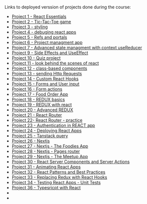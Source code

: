 Links to deployed verssion of projects done during the course:

- [Project 1 - React Essentials](https://react-course-project-1-gray.vercel.app/)
- [Project 2 - Tic-Tac-Toe game](https://react-course-project-2-plum.vercel.app/)
- [Project 3 - styling](https://react-course-chi-five.vercel.app/)
- [Project 4 - debuging react apps](https://react-course-project-4.vercel.app/)
- [Project 5 - Refs and portals](https://react-course-project-5.vercel.app/)
- [Project 6 - Project managment app](https://react-course-project-6.vercel.app/)
- [Project 7 - Advanced state managment with context useReducer](https://react-course-project-7.vercel.app/)
- [Project 9 - Side Effects and UseEffect](https://react-course-project-9.vercel.app/)
- [Project 10 - Quiz project](https://react-course-olive.vercel.app/)
- [Project 11 - look behind the scenes of react](https://react-course-project-11.vercel.app/)
- [Project 12 - class-based components](https://react-course-project-12.vercel.app/)
- [Project 13 - sending Http Requests](https://react-coure-project-13-frontend-6la7gtks7.vercel.app/)
- [Project 14 - Custom React Hooks](https://react-course-project-14-frontend.vercel.app/)
- [Project 15 - Forms and User input](https://react-course-project-15.vercel.app/)
- [Project 16 - Form actions]()
- [Project 17 - Food Order App]()
- [Project 18 - REDUX basics]()
- [Project 19 - REDUX with react]()
- [Project 20 - Advanced REDUX]()
- [Project 21 - React Router]()
- [Project 22- React Router - practice]()
- [Project 23 - Authentication in REACT app]()
- [Project 24 - Deploying React Apps]()
- [Project 25 - Tanstack query]()
- [Project 26 - Nextjs]()
- [Project 27 - Nextjs - The Foodies App]()
- [Project 28 - Nextjs - Pages router]()
- [Project 29 - Nextjs - The Meetup App](https://react-course-project-29.vercel.app/)
- [Project 30 - React Server Components and Server Actions]()
- [Project 31 - Animating React Apps]()
- [Project 32 - React Patterns and Best Practices]()
- [Project 33 - Replacing Redux with React Hooks]()
- [Project 34 - Testing React Apps - Unit Tests]()
- [Project 36 - Typesricpt with React]()
- []()
- []()
